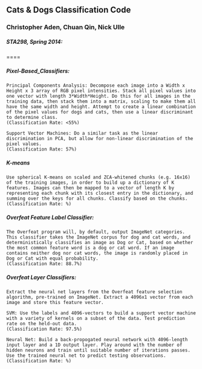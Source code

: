 
## Cats &amp; Dogs Classification Code
### Christopher Aden, Chuan Qin, Nick Ulle
##### STA298, Spring 2014:
====

##### Pixel-Based_Classifiers:
	Principal Components Analysis: Decompose each image into a Width x Height x 3 array of RGB pixel intensities. Stack all pixel values into one vector with length 3*Width*Height. Do this for all images in the training data, then stack them into a matrix, scaling to make them all have the same width and height. Attempt to create a linear combination of the pixel values for dogs and cats, then use a linear discriminant to determine class.
	(Classification Rate: <55%)
	
	Support Vector Machines: Do a similar task as the linear discrimination in PCA, but allow for non-linear discrimination of the pixel values.
	(Classification Rate: 57%)

##### K-means
	Use spherical K-means on scaled and ZCA-whitened chunks (e.g. 16x16) of the training images, in order to build up a dictionary of K features. Images can then be mapped to a vector of length K by representing each chunk with its closest entry in the dictionary, and summing over the keys for all chunks. Classify based on the chunks.
	(Classification Rate: %)

##### Overfeat Feature Label Classifier: 
	The Overfeat program will, by default, output ImageNet categories. This classifier takes the ImageNet corpus for dog and cat words, and deterministically classifies an image as Dog or Cat, based on whether the most common feature word is a dog or cat word. If an image contains neither dog nor cat words, the image is randomly placed in Dog or Cat with equal probability. 
	(Classification Rate: 88.7%)

##### Overfeat Layer Classifiers:
	Extract the neural net layers from the Overfeat feature selection algorithm, pre-trained on ImageNet. Extract a 4096x1 vector from each image and store this feature vector.
	
	SVM: Use the labels and 4096-vectors to build a support vector machine with a variety of kernels on a subset of the data. Test prediction rate on the held-out data. 
	(Classification Rate: 97.5%) 
	
	Neural Net: Build a back-propogated neural network with 4096-length input layer and a 1D output layer. Play around with the number of hidden neurons and train until suitable number of iterations passes. Use the trained neural net to predict testing observations. 
	(Classification Rate: %)

